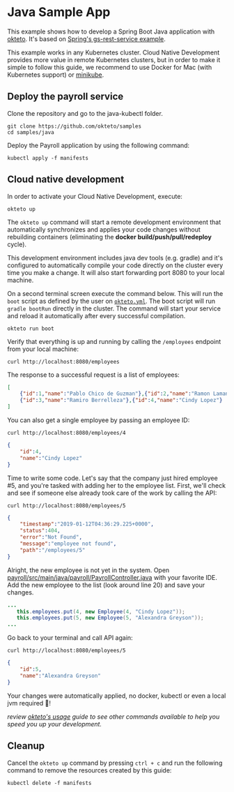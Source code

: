 # Java Sample App

This example shows how to develop a Spring Boot Java application with [okteto](https://okteto.com). It's based on [Spring's gs-rest-service example](https://github.com/spring-guides/gs-rest-service).

This example works in any Kubernetes cluster. Cloud Native Development provides more value in remote Kubernetes clusters, but in order to make it simple to follow this guide, we recommend to use Docker for Mac (with Kubernetes support) or [minikube](https://github.com/kubernetes/minikube). 

## Deploy the payroll service

Clone the repository and go to the java-kubectl folder.

```console
git clone https://github.com/okteto/samples
cd samples/java
```

Deploy the Payroll application by using the following command:
```console
kubectl apply -f manifests
```

## Cloud native development

In order to activate your Cloud Native Development, execute:

```console
okteto up
```

The `okteto up` command will start a remote development environment that automatically synchronizes and applies your code changes without rebuilding containers (eliminating the **docker build/push/pull/redeploy** cycle). 

This development environment includes java dev tools (e.g. gradle) and it's configured to  automatically compile your code directly on the cluster every time you make a change. It will also start forwarding port 8080 to your local machine.

On a second terminal screen execute the command below. This will run the `boot` script as defined by the user on [`okteto.yml`](payroll/okteto.yml). The boot script will run `gradle bootRun` directly in the cluster. The command will start your service and reload it automatically after every successful compilation.

```console
okteto run boot
```

Verify that everything is up and running by calling the `/employees` endpoint from your local machine:
```console
curl http://localhost:8080/employees
```

The response to a successful request is a list of employees:
```json
[
    {"id":1,"name":"Pablo Chico de Guzman"},{"id":2,"name":"Ramon Lamana"},
    {"id":3,"name":"Ramiro Berrelleza"},{"id":4,"name":"Cindy Lopez"}
]
```

You can also get a single employee by passing an employee ID:
```console
curl http://localhost:8080/employees/4
```
```json
{
    "id":4,
    "name":"Cindy Lopez"
}
```

 Time to write some code. Let's say that the company just hired employee #5, and you're tasked with adding her to the employee list. First, we'll check and see if someone else already took care of the work by calling the API:

 ```console
curl http://localhost:8080/employees/5
```
```json
{
    "timestamp":"2019-01-12T04:36:29.225+0000",
    "status":404,
    "error":"Not Found",
    "message":"employee not found",
    "path":"/employees/5"
}
```
 
 Alright, the new employee is not yet in the system. Open [payroll/src/main/java/payroll/PayrollController.java](payroll/src/main/java/payroll/PayrollController.java) with your favorite IDE. Add the new employee to the list (look around line 20) and save your changes.
 ```java
 ...
    this.employees.put(4, new Employee(4, "Cindy Lopez"));
    this.employees.put(5, new Employee(5, "Alexandra Greyson"));
...
 ```

 Go back to your terminal and call API again:
```console
curl http://localhost:8080/employees/5
```
```json
{
    "id":5,
    "name":"Alexandra Greyson"
}
```

Your changes were automatically applied, no docker, kubectl or even a local jvm required 💪! 

*review [okteto's usage](https://okteto.com/docs/reference/cli) guide to see other commands available to help you speed you up your development.*

## Cleanup

Cancel the `okteto up` command by pressing `ctrl + c` and run the following command to remove the resources created by this guide: 

```console
kubectl delete -f manifests
```